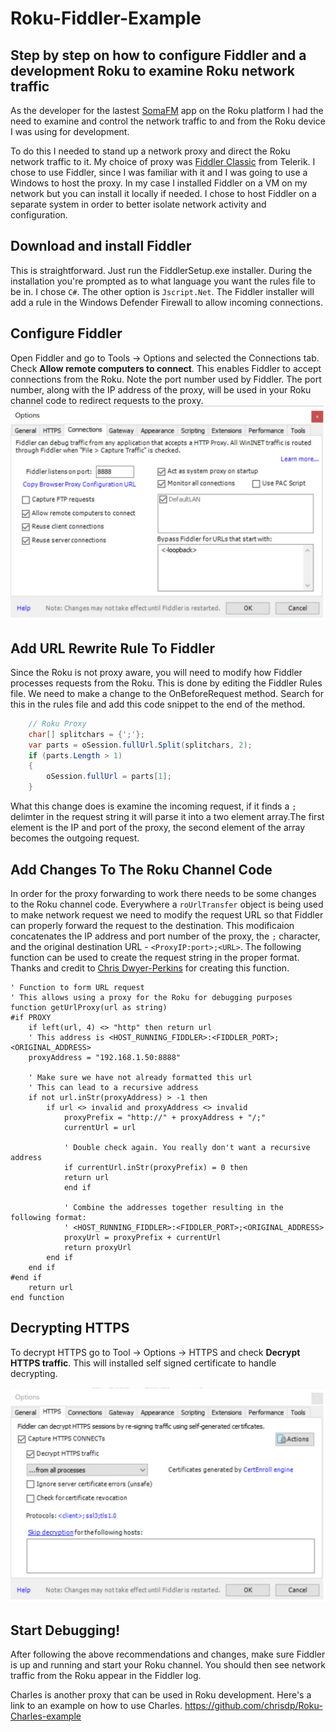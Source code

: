 # Roku-Fiddler-Example #
## Step by step on how to configure Fiddler and a development Roku to examine Roku network traffic ##

As the developer for the lastest [SomaFM](https://channelstore.roku.com/details/35082ffbffa265fefd5c7a8e2c84f875/somafm) app on the Roku platform I had the need to examine and control the network traffic to and from the Roku device I was using for development. 

To do this I needed to stand up a network proxy and direct the Roku network traffic to it. My choice of proxy was [Fiddler Classic](https://www.telerik.com/download/fiddler) from Telerik. I chose to use Fiddler, since I was familiar with it and I was going to use a Windows to host the proxy. In my case I installed Fiddler on a VM on my network but you can install it locally if needed. I chose to host Fiddler on a separate system in order to better isolate network activity and configuration.

## Download and install Fiddler ## 
This is straightforward. Just run the FiddlerSetup.exe installer. During the installation you're prompted as to what language you want the rules file to be in. I chose ```C#```. The other option is ```Jscript.Net```. The Fiddler installer will add a rule in the Windows Defender Firewall to allow incoming connections.

## Configure Fiddler ##
Open Fiddler and go to Tools -> Options and selected the Connections tab. Check **Allow remote computers to connect**. This enables Fiddler to accept connections from the Roku. Note the port number used by Fiddler. The port number, along with the IP address of the proxy, will be used in your Roku channel code to redirect requests to the proxy.
![Fiddler Options](README.mdImages/FiddlerOptions.jpg)

## Add URL Rewrite Rule To Fiddler ##
Since the Roku is not proxy aware, you will need to modify how Fiddler processes requests from the Roku. This is done by editing the Fiddler Rules file. We need to make a change to the OnBeforeRequest method. Search for this in the rules file and add this code snippet to the end of the method.
```C#
    // Roku Proxy
    char[] splitchars = {';'};
    var parts = oSession.fullUrl.Split(splitchars, 2);
    if (parts.Length > 1)
    {
        oSession.fullUrl = parts[1];
    }
```
What this change does is examine the incoming request, if it finds a ```;``` delimter in the request string it will parse it into a two element array.The first element is the IP and port of the proxy, the second element of the array becomes the outgoing request. 

## Add Changes To The Roku Channel Code ##
In order for the proxy forwarding to work there needs to be some changes to the Roku channel code. Everywhere a ```roUrlTransfer``` object is being used to make network request we need to modify the request URL so that Fiddler can properly forward the request to the destination. This modificaion concatenates the IP address and port number of the proxy, the ```;``` character, and the original destination URL - ```<ProxyIP:port>;<URL>```. The following function can be used to create the request string in the proper format. Thanks and credit to [Chris Dwyer-Perkins](https://github.com/chrisdp/Roku-Charles-example) for creating this function.

``` basic
' Function to form URL request
' This allows using a proxy for the Roku for debugging purposes
function getUrlProxy(url as string)
#if PROXY
    if left(url, 4) <> "http" then return url
    ' This address is <HOST_RUNNING_FIDDLER>:<FIDDLER_PORT>;<ORIGINAL_ADDRESS>
    proxyAddress = "192.168.1.50:8888"

    ' Make sure we have not already formatted this url
    ' This can lead to a recursive address
    if not url.inStr(proxyAddress) > -1 then
        if url <> invalid and proxyAddress <> invalid
            proxyPrefix = "http://" + proxyAddress + "/;"
            currentUrl = url

            ' Double check again. You really don't want a recursive address
            if currentUrl.inStr(proxyPrefix) = 0 then
            return url
            end if

            ' Combine the addresses together resulting in the following format:
            ' <HOST_RUNNING_FIDDLER>:<FIDDLER_PORT>;<ORIGINAL_ADDRESS>
            proxyUrl = proxyPrefix + currentUrl
            return proxyUrl
        end if
    end if
#end if
    return url
end function
```
## Decrypting HTTPS ##
To decrypt HTTPS go to Tool -> Options -> HTTPS and check **Decrypt HTTPS traffic**. This will installed self signed certificate to handle decrypting.

![HTTPS Options](README.mdImages/DecryptHTTPS.jpg)

## Start Debugging! ##
After following the above recommendations and changes, make sure Fiddler is up and running and start your Roku channel. You should then see network traffic from the Roku appear in the Fiddler log.

Charles is another proxy that can be used in Roku development. Here's a link to an example on how to use Charles. 
https://github.com/chrisdp/Roku-Charles-example

